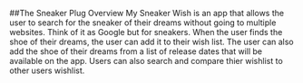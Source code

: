 ##The Sneaker Plug
Overview
My Sneaker Wish is an app that allows the user to search for the sneaker of their dreams without going to multiple websites. 
Think of it as Google but for sneakers. When the user finds the shoe of their dreams, the user can add it to their wish list. 
The user can also add the shoe of their dreams from a list of release dates that will be available on the app. 
Users can also search and compare thier wishlist to other users wishlist.
